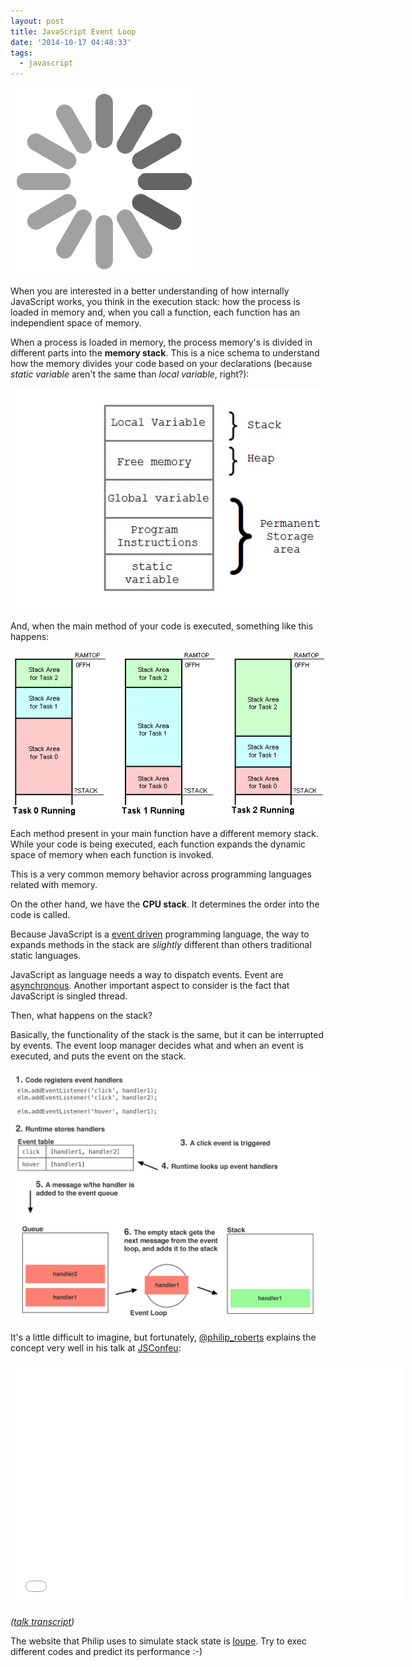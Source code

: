 ```yaml
---
layout: post
title: JavaScript Event Loop
date: '2014-10-17 04:48:33'
tags:
  - javascript
---
```


![](/images/javascript-event-loop/vtfxrtv.gif)

When you are interested in a better understanding of how internally JavaScript works, you think in the execution stack: how the process is loaded in memory and, when you call a function, each function has an independient space of memory.

When a process is loaded in memory, the process memory's is divided in different parts into the **memory stack**. This is a nice schema to understand how the memory divides your code based on your declarations (because *static variable* aren't the same than *local variable*, right?):

![](/images/javascript-event-loop/uqatx5n.jpeg)

And, when the main method of your code is executed, something like this happens:

![](/images/javascript-event-loop/isb4zta.gif)

Each method present in your main function have a different memory stack. While your code is being executed, each function expands the dynamic space of memory when each function is invoked.

This is a very common memory behavior across programming languages related with memory.

On the other hand, we have the **CPU stack**. It determines the order into the code is called.

Because JavaScript is a [event driven](https://en.wikipedia.org/wiki/Event-driven_programming) programming language, the way to expands methods in the stack are *slightly* different than others traditional static languages.

JavaScript as language needs a way to dispatch events. Event are [asynchronous](https://en.wikipedia.org/wiki/Asynchronous_communication). Another important aspect to consider is the fact that JavaScript is singled thread.

Then, what happens on the stack?

Basically, the functionality of the stack is the same, but it can be interrupted by events. The event loop manager decides what and when an event is executed, and puts the event on the stack.

![](/images/javascript-event-loop/jmujjuz.png)

It's a little difficult to imagine, but fortunately, [@philip_roberts](https://x.com/@philip_roberts) explains the concept very well in his talk at [JSConfeu](http://2014.jsconf.eu/):

<iframe width="630" height="390" src="//www.youtube.com/embed/8aGhZQkoFbQ" frameborder="0" allowfullscreen></iframe>

*([talk transcript](http://2014.jsconf.eu/speakers/philip-roberts-what-the-heck-is-the-event-loop-anyway.html))*

The website that Philip uses to simulate stack state is [loupe](http://latentflip.com/loupe). Try to exec different codes and predict its performance :-)
